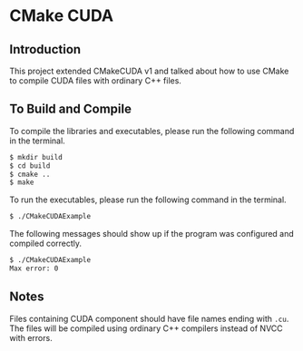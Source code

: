 # CMake CUDA

## Introduction

This project extended CMakeCUDA v1 and talked about how to use CMake to compile CUDA files with ordinary C++ files.

## To Build and Compile

To compile the libraries and executables, please run the following command in the terminal.

```bash
$ mkdir build 
$ cd build 
$ cmake ..
$ make
```

To run the executables, please run the following command in the terminal.

```bash
$ ./CMakeCUDAExample 
```

The following messages should show up if the program was configured and compiled correctly.
```bash
$ ./CMakeCUDAExample 
Max error: 0
```

## Notes

Files containing CUDA component should have file names ending with ``.cu``. The files will be compiled using ordinary C++ compilers instead of NVCC with errors.